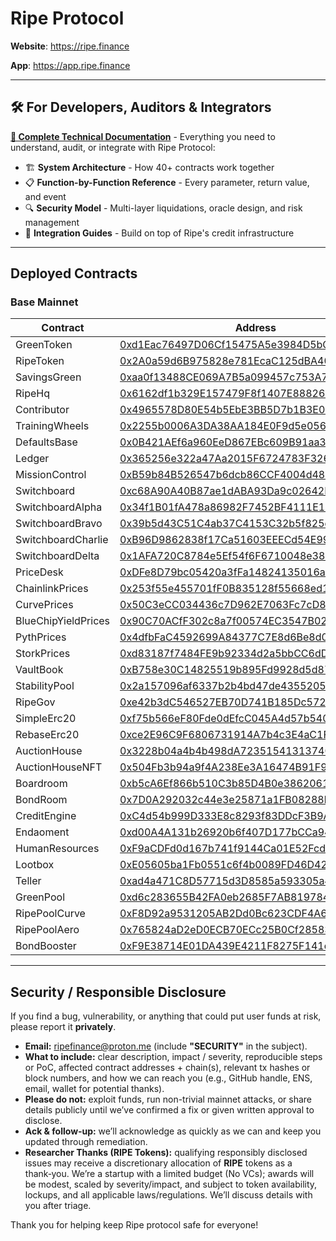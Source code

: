 # Ripe Protocol

**Website**: https://ripe.finance

**App**: https://app.ripe.finance

---

## 🛠️ **For Developers, Auditors & Integrators**

**[📖 Complete Technical Documentation](docs/technical/README.md)** - Everything you need to understand, audit, or integrate with Ripe Protocol:

- 🏗️ **System Architecture** - How 40+ contracts work together
- 📋 **Function-by-Function Reference** - Every parameter, return value, and event
- 🔍 **Security Model** - Multi-layer liquidations, oracle design, and risk management
- 🔗 **Integration Guides** - Build on top of Ripe's credit infrastructure

---

## Deployed Contracts

### Base Mainnet

| Contract            | Address                                                                                                               |
| ------------------- | --------------------------------------------------------------------------------------------------------------------- |
| GreenToken          | [0xd1Eac76497D06Cf15475A5e3984D5bC03de7C707](https://basescan.org/address/0xd1Eac76497D06Cf15475A5e3984D5bC03de7C707) |
| RipeToken           | [0x2A0a59d6B975828e781EcaC125dBA40d7ee5dDC0](https://basescan.org/address/0x2A0a59d6B975828e781EcaC125dBA40d7ee5dDC0) |
| SavingsGreen        | [0xaa0f13488CE069A7B5a099457c753A7CFBE04d36](https://basescan.org/address/0xaa0f13488CE069A7B5a099457c753A7CFBE04d36) |
| RipeHq              | [0x6162df1b329E157479F8f1407E888260E0EC3d2b](https://basescan.org/address/0x6162df1b329E157479F8f1407E888260E0EC3d2b) |
| Contributor         | [0x4965578D80E54b5EbE3BB5D7b1B3E0425559C1D1](https://basescan.org/address/0x4965578D80E54b5EbE3BB5D7b1B3E0425559C1D1) |
| TrainingWheels      | [0x2255b0006A3DA38AA184E0F9d5e056C2d0448065](https://basescan.org/address/0x2255b0006A3DA38AA184E0F9d5e056C2d0448065) |
| DefaultsBase        | [0x0B421AEf6a960EeD867EBc609B91aa3501115085](https://basescan.org/address/0x0B421AEf6a960EeD867EBc609B91aa3501115085) |
| Ledger              | [0x365256e322a47Aa2015F6724783F326e9B24fA47](https://basescan.org/address/0x365256e322a47Aa2015F6724783F326e9B24fA47) |
| MissionControl      | [0xB59b84B526547b6dcb86CCF4004d48E619156CF3](https://basescan.org/address/0xB59b84B526547b6dcb86CCF4004d48E619156CF3) |
| Switchboard         | [0xc68A90A40B87ae1dABA93Da9c02642F8B74030F9](https://basescan.org/address/0xc68A90A40B87ae1dABA93Da9c02642F8B74030F9) |
| SwitchboardAlpha    | [0x34f1B01fA478a86982F7452BF4111E1D72f7284F](https://basescan.org/address/0x34f1B01fA478a86982F7452BF4111E1D72f7284F) |
| SwitchboardBravo    | [0x39b5d43C51C4ab37C4153C32b5f825d10d1a83aD](https://basescan.org/address/0x39b5d43C51C4ab37C4153C32b5f825d10d1a83aD) |
| SwitchboardCharlie  | [0xB96D9862838f17Ca51603EEECd54E99f33D3461d](https://basescan.org/address/0xB96D9862838f17Ca51603EEECd54E99f33D3461d) |
| SwitchboardDelta    | [0x1AFA720C8784e5Ef54f6F6710048e38d6D5526Be](https://basescan.org/address/0x1AFA720C8784e5Ef54f6F6710048e38d6D5526Be) |
| PriceDesk           | [0xDFe8D79bc05420a3fFa14824135016a738eE8299](https://basescan.org/address/0xDFe8D79bc05420a3fFa14824135016a738eE8299) |
| ChainlinkPrices     | [0x253f55e455701fF0B835128f55668ed159aAB3D9](https://basescan.org/address/0x253f55e455701fF0B835128f55668ed159aAB3D9) |
| CurvePrices         | [0x50C3eCC034436c7D962E7063Fc7cD8f05A97Bbc1](https://basescan.org/address/0x50C3eCC034436c7D962E7063Fc7cD8f05A97Bbc1) |
| BlueChipYieldPrices | [0x90C70ACfF302c8a7f00574EC3547B0221f39cD28](https://basescan.org/address/0x90C70ACfF302c8a7f00574EC3547B0221f39cD28) |
| PythPrices          | [0x4dfbFaC4592699A84377C7E8d6Be8d0fEDb4b9c0](https://basescan.org/address/0x4dfbFaC4592699A84377C7E8d6Be8d0fEDb4b9c0) |
| StorkPrices         | [0xd83187f7484FE9b92334d2a5bbCC6dDdA3E4e774](https://basescan.org/address/0xd83187f7484FE9b92334d2a5bbCC6dDdA3E4e774) |
| VaultBook           | [0xB758e30C14825519b895Fd9928d5d8748A71a944](https://basescan.org/address/0xB758e30C14825519b895Fd9928d5d8748A71a944) |
| StabilityPool       | [0x2a157096af6337b2b4bd47de435520572ed5a439](https://basescan.org/address/0x2a157096af6337b2b4bd47de435520572ed5a439) |
| RipeGov             | [0xe42b3dC546527EB70D741B185Dc57226cA01839D](https://basescan.org/address/0xe42b3dC546527EB70D741B185Dc57226cA01839D) |
| SimpleErc20         | [0xf75b566eF80Fde0dEfcC045A4d57b540eb43ddfD](https://basescan.org/address/0xf75b566eF80Fde0dEfcC045A4d57b540eb43ddfD) |
| RebaseErc20         | [0xce2E96C9F6806731914A7b4c3E4aC1F296d98597](https://basescan.org/address/0xce2E96C9F6806731914A7b4c3E4aC1F296d98597) |
| AuctionHouse        | [0x3228b04a4b4b498dA7235154131374077600989F](https://basescan.org/address/0x3228b04a4b4b498dA7235154131374077600989F) |
| AuctionHouseNFT     | [0x504Fb3b94a9f4A238Ee3A16474B91F99A3f26F3A](https://basescan.org/address/0x504Fb3b94a9f4A238Ee3A16474B91F99A3f26F3A) |
| Boardroom           | [0xb5cA6Ef866b510C3b85D4B0e3862061A569412D1](https://basescan.org/address/0xb5cA6Ef866b510C3b85D4B0e3862061A569412D1) |
| BondRoom            | [0x7D0A292032c44e3e25871a1FB08288b85BdD816f](https://basescan.org/address/0x7D0A292032c44e3e25871a1FB08288b85BdD816f) |
| CreditEngine        | [0xC4d54b999D333E8c8293f83DDcF3B9A19B76645F](https://basescan.org/address/0xC4d54b999D333E8c8293f83DDcF3B9A19B76645F) |
| Endaoment           | [0xd00A4A131b26920b6f407D177bCCa94454EAEF7d](https://basescan.org/address/0xd00A4A131b26920b6f407D177bCCa94454EAEF7d) |
| HumanResources      | [0xF9aCDFd0d167b741f9144Ca01E52FcdE16BE108b](https://basescan.org/address/0xF9aCDFd0d167b741f9144Ca01E52FcdE16BE108b) |
| Lootbox             | [0xE05605ba1Fb0551c6f4b0089FD46D42D63c795bA](https://basescan.org/address/0xE05605ba1Fb0551c6f4b0089FD46D42D63c795bA) |
| Teller              | [0xad4a471C8D57715d3D8585a593305a43bc7389fa](https://basescan.org/address/0xad4a471C8D57715d3D8585a593305a43bc7389fa) |
| GreenPool           | [0xd6c283655B42FA0eb2685F7AB819784F071459dc](https://basescan.org/address/0xd6c283655B42FA0eb2685F7AB819784F071459dc) |
| RipePoolCurve       | [0xF8D92a9531205AB2Dd0Bc623CDF4A6Ab4c3a2526](https://basescan.org/address/0xF8D92a9531205AB2Dd0Bc623CDF4A6Ab4c3a2526) |
| RipePoolAero        | [0x765824aD2eD0ECB70ECc25B0Cf285832b335d6A9](https://basescan.org/address/0x765824aD2eD0ECB70ECc25B0Cf285832b335d6A9) |
| BondBooster         | [0xF9E38714E01DA439E4211F8275F141d3A896bb74](https://basescan.org/address/0xF9E38714E01DA439E4211F8275F141d3A896bb74) |

---

## Security / Responsible Disclosure

If you find a bug, vulnerability, or anything that could put user funds at risk, please report it **privately**.

- **Email:** ripefinance@proton.me (include **"SECURITY"** in the subject).
- **What to include:** clear description, impact / severity, reproducible steps or PoC, affected contract addresses + chain(s), relevant tx hashes or block numbers, and how we can reach you (e.g., GitHub handle, ENS, email, wallet for potential thanks).
- **Please do not:** exploit funds, run non-trivial mainnet attacks, or share details publicly until we’ve confirmed a fix or given written approval to disclose.
- **Ack & follow‑up:** we’ll acknowledge as quickly as we can and keep you updated through remediation.
- **Researcher Thanks (RIPE Tokens):** qualifying responsibly disclosed issues may receive a discretionary allocation of **RIPE** tokens as a thank‑you. We’re a startup with a limited budget (No VCs); awards will be modest, scaled by severity/impact, and subject to token availability, lockups, and all applicable laws/regulations. We’ll discuss details with you after triage.

Thank you for helping keep Ripe protocol safe for everyone!
